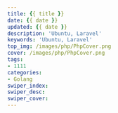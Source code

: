 ```yaml
---
title: {{ title }}
date: {{ date }}
updated: {{ date }}
description: 'Ubuntu, Laravel'
keywords: 'Ubuntu, Laravel'
top_img: /images/php/PhpCover.png
cover: /images/php/PhpCover.png
tags:
- 1111
categories:
- Golang
swiper_index:
swiper_desc:
swiper_cover:
---
```

